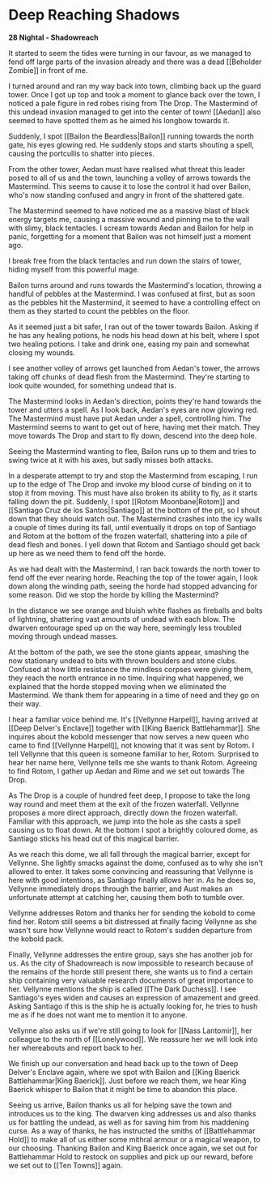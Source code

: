 # Deep Reaching Shadows

**28 Nightal - Shadowreach**

It started to seem the tides were turning in our favour, as we managed to fend off large parts of the invasion already and there was a dead [[Beholder Zombie]] in front of me.

I turned around and ran my way back into town, climbing back up the guard tower. Once I got up top and took a moment to glance back over the town, I noticed a pale figure in red robes rising from The Drop. The Mastermind of this undead invasion managed to get into the center of town! [[Aedan]] also seemed to have spotted them as he aimed his longbow towards it.

Suddenly, I spot [[Bailon the Beardless|Bailon]] running towards the north gate, his eyes glowing red. He suddenly stops and starts shouting a spell, causing the portcullis to shatter into pieces.

From the other tower, Aedan must have realised what threat this leader posed to all of us and the town, launching a volley of arrows towards the Mastermind. This seems to cause it to lose the control it had over Bailon, who's now standing confused and angry in front of the shattered gate.

The Mastermind seemed to have noticed me as a massive blast of black energy targets me, causing a massive wound and pinning me to the wall with slimy, black tentacles. I scream towards Aedan and Bailon for help in panic, forgetting for a moment that Bailon was not himself just a moment ago.

I break free from the black tentacles and run down the stairs of tower, hiding myself from this powerful mage.

 Bailon turns around and runs towards the Mastermind's location, throwing a handful of pebbles at the Mastermind. I was confused at first, but as soon as the pebbles hit the Mastermind, it seemed to have a controlling effect on them as they started to count the pebbles on the floor.

As it seemed just a bit safer, I ran out of the tower towards Bailon. Asking if he has any healing potions, he nods his head down at his belt, where I spot two healing potions. I take and drink one, easing my pain and somewhat closing my wounds.

I see another volley of arrows get launched from Aedan's tower, the arrows taking off chunks of dead flesh from the Mastermind. They're starting to look quite wounded, for something undead that is.

The Mastermind looks in Aedan's direction, points they're hand towards the tower and utters a spell. As I look back, Aedan's eyes are now glowing red. The Mastermind must have put Aedan under a spell, controlling him. The Mastermind seems to want to get out of here, having met their match. They move towards The Drop and start to fly down, descend into the deep hole.

Seeing the Mastermind wanting to flee, Bailon runs up to them and tries to swing twice at it with his axes, but sadly misses both attacks.

In a desperate attempt to try and stop the Mastermind from escaping, I run up to the edge of The Drop and invoke my blood curse of binding on it to stop it from moving. This must have also broken its ability to fly, as it starts falling down the pit. Suddenly, I spot [[Rotom Moonbane|Rotom]] and [[Santiago Cruz de los Santos|Santiago]] at the bottom of the pit, so I shout down that they should watch out. The Mastermind crashes into the icy walls a couple of times during its fall, until eventually it drops on top of Santiago and Rotom at the bottom of the frozen waterfall, shattering into a pile of dead flesh and bones. I yell down that Rotom and Santiago should get back up here as we need them to fend off the horde.

As we had dealt with the Mastermind, I ran back towards the north tower to fend off the ever nearing horde. Reaching the top of the tower again, I look down along the winding path, seeing the horde had stopped advancing for some reason. Did we stop the horde by killing the Mastermind?

In the distance we see orange and bluish white flashes as fireballs and bolts of lightning, shattering vast amounts of undead with each blow. The dwarven entourage sped up on the way here, seemingly less troubled moving through undead masses.

At the bottom of the path, we see the stone giants appear, smashing the now stationary undead to bits with thrown boulders and stone clubs. Confused at how little resistance the mindless corpses were giving them, they reach the north entrance in no time. Inquiring what happened, we explained that the horde stopped moving when we eliminated the Mastermind. We thank them for appearing in a time of need and they go on their way.

I hear a familiar voice behind me. It's [[Vellynne Harpell]], having arrived at [[Deep Delver's Enclave]] together with [[King Baerick Battlehammar]]. She inquires about the kobold messenger that now serves a new queen who came to find [[Vellynne Harpell]], not knowing that it was sent by Rotom. I tell Vellynne that this queen is someone familiar to her, Rotom. Surprised to hear her name here, Vellynne tells me she wants to thank Rotom. Agreeing to find Rotom, I gather up Aedan and Rime and we set out towards The Drop.

As The Drop is a couple of hundred feet deep, I propose to take the long way round and meet them at the exit of the frozen waterfall. Vellynne proposes a more direct approach, directly down the frozen waterfall. Familiar with this approach, we jump into the hole as she casts a spell causing us to float down. At the bottom I spot a brightly coloured dome, as Santiago sticks his head out of this magical barrier. 

As we reach this dome, we all fall through the magical barrier, except for Vellynne. She lightly smacks against the dome, confused as to why she isn't allowed to enter. It takes some convincing and reassuring that Vellynne is here with good intentions, as Santiago finally allows her in. As he does so, Vellynne immediately drops through the barrier, and Aust makes an unfortunate attempt at catching her, causing them both to tumble over.

Vellynne addresses Rotom and thanks her for sending the kobold to come find her. Rotom still seems a bit distressed at finally facing Vellynne as she wasn't sure how Vellynne would react to Rotom's sudden departure from the kobold pack.

Finally, Vellynne addresses the entire group, says she has another job for us. As the city of Shadowreach is now impossible to research because of the remains of the horde still present there, she wants us to find a certain ship containing very valuable research documents of great importance to her. Vellynne mentions the ship is called [[The Dark Duchess]]. I see Santiago's eyes widen and causes an expression of amazement and greed. Asking Santiago if this is the ship he is actually looking for, he tries to hush me as if he does not want me to mention it to anyone.

Vellynne also asks us if we're still going to look for [[Nass Lantomir]], her colleague to the north of [[Lonelywood]]. We reassure her we will look into her whereabouts and report back to her.

We finish up our conversation and head back up to the town of Deep Delver's Enclave again, where we spot with Bailon and [[King Baerick Battlehammar|King Baerick]]. Just before we reach them, we hear King Baerick whisper to Bailon that it might be time to abandon this place. 

Seeing us arrive, Bailon thanks us all for helping save the town and introduces us to the king. The dwarven king addresses us and also thanks us for battling the undead, as well as for saving him from his maddening curse. As a way of thanks, he has instructed the smiths of [[Battlehammar Hold]] to make all of us either some mithral armour or a magical weapon, to our choosing. Thanking Bailon and King Baerick once again, we set out for Battlehammar Hold to restock on supplies and pick up our reward, before we set out to [[Ten Towns]] again.
